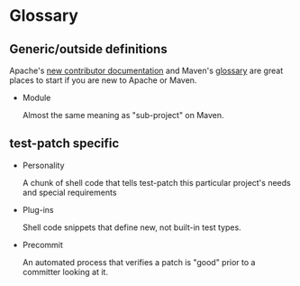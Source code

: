 <!---
  Licensed to the Apache Software Foundation (ASF) under one
  or more contributor license agreements.  See the NOTICE file
  distributed with this work for additional information
  regarding copyright ownership.  The ASF licenses this file
  to you under the Apache License, Version 2.0 (the
  "License"); you may not use this file except in compliance
  with the License.  You may obtain a copy of the License at

    http://www.apache.org/licenses/LICENSE-2.0

  Unless required by applicable law or agreed to in writing,
  software distributed under the License is distributed on an
  "AS IS" BASIS, WITHOUT WARRANTIES OR CONDITIONS OF ANY
  KIND, either express or implied.  See the License for the
  specific language governing permissions and limitations
  under the License.
-->

# Glossary

## Generic/outside definitions

Apache's [new contributor documentation](https://community.apache.org/contributors/) and Maven's [glossary](https://maven.apache.org/glossary.html) are great places to start if you are new to Apache or Maven.

* Module

  Almost the same meaning as "sub-project" on Maven.

## test-patch specific

* Personality

  A chunk of shell code that tells test-patch this particular project's needs and special requirements

* Plug-ins

  Shell code snippets that define new, not built-in test types.

* Precommit

  An automated process that verifies a patch is "good" prior to a committer looking at it.
